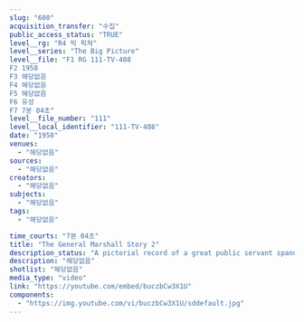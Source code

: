 ```yaml
---
slug: "600"
acquisition_transfer: "수집"
public_access_status: "TRUE"
level__rg: "R4 빅 픽쳐"
level__series: "The Big Picture"
level__file: "F1 RG 111-TV-408
F2 1958
F3 해당없음
F4 해당없음
F5 해당없음
F6 유성
F7 7분 04초"
level__file_number: "111"
level__local_identifier: "111-TV-408"
date: "1958"
venues: 
  - "해당없음"
sources: 
  - "해당없음"
creators: 
  - "해당없음"
subjects: 
  - "해당없음"
tags: 
  - "해당없음"

time_courts: "7분 04초"
title: "The General Marshall Story 2"
description_status: "A pictorial record of a great public servant spanning a critical half-century of American history."
description: "해당없음"
shotlist: "해당없음"
media_type: "video"
link: "https://youtube.com/embed/buczbCw3X1U"
components: 
  - "https://img.youtube.com/vi/buczbCw3X1U/sddefault.jpg"
---
```

